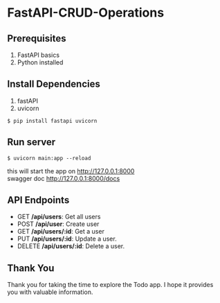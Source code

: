 # FastAPI-CRUD-Operations
## Prerequisites
1. FastAPI basics
2. Python installed
## Install Dependencies
1. fastAPI
2. uvicorn
```
$ pip install fastapi uvicorn
```
## Run server
```
$ uvicorn main:app --reload
```
this will start the app on http://127.0.0.1:8000 \
swagger doc http://127.0.0.1:8000/docs

## API Endpoints
- GET **/api/users**: Get all users
- POST **/api/user**: Create user
- GET **/api/users/:id**: Get a user
- PUT **/api/users/:id**: Update a user.
- DELETE **/api/users/:id**: Delete a user.
## Thank You
Thank you for taking the time to explore the Todo app. I hope it provides you with valuable information.
